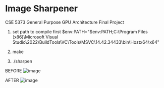 # Image Sharpener
CSE 5373 General Purpose GPU Architecture Final Project

1. set path to compile first $env:PATH="$env:PATH;C:\Program Files (x86)\Microsoft Visual Studio\2022\BuildTools\VC\Tools\MSVC\14.42.34433\bin\Hostx64\x64"

2. make

3. ./sharpen
   
BEFORE
![image](https://github.com/user-attachments/assets/21aa2436-fd8b-4a5e-97ff-b29981614f8f)

AFTER
![image](https://github.com/user-attachments/assets/0d13211d-8ba3-4929-a4e1-a81ffdebfbd6)


